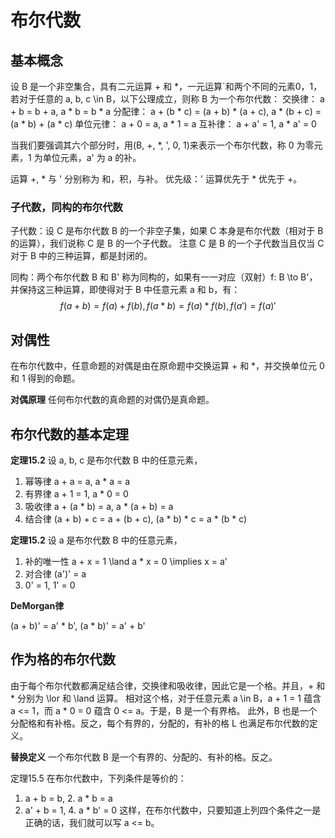 # 布尔代数

## 基本概念

设 B 是一个非空集合，具有二元运算 + 和 *，一元运算`和两个不同的元素0，1，若对于任意的 a, b, c \in B，以下公理成立，则称 B 为一个布尔代数：
交换律： a + b = b + a,
        a * b = b * a
分配律： a + (b * c) = (a + b) * (a + c),
        a * (b + c) = (a * b) + (a * c)
单位元律： a + 0 = a, a * 1 = a
互补律： a + a' = 1, a * a' = 0

当我们要强调其六个部分时，用(B, +, *, ', 0, 1)来表示一个布尔代数，称 0 为零元素，1 为单位元素，a' 为 a 的补。

运算 +, * 与 ' 分别称为 和，积，与补。
优先级：' 运算优先于 * 优先于 +。

### 子代数，同构的布尔代数

子代数：设 C 是布尔代数 B 的一个非空子集，如果 C 本身是布尔代数（相对于 B 的运算），我们说称 C 是 B 的一个子代数。
注意 C 是 B 的一个子代数当且仅当 C 对于 B 中的三种运算，都是封闭的。

同构：两个布尔代数 B 和 B' 称为同构的，如果有一一对应（双射）f: B \to B'，并保持这三种运算，即使得对于 B 中任意元素 a 和 b，有：
$$
f(a + b) = f(a) + f(b), f(a * b) = f(a) * f(b), f(a') = f(a)'
$$

## 对偶性

在布尔代数中，任意命题的对偶是由在原命题中交换运算 + 和 *，并交换单位元 0 和 1 得到的命题。

**对偶原理** 任何布尔代数的真命题的对偶仍是真命题。

## 布尔代数的基本定理

**定理15.2** 设 a, b, c 是布尔代数 B 中的任意元素，

  1. 幂等律
     a + a = a, a * a = a
  2. 有界律
     a + 1 = 1, a * 0 = 0
  3. 吸收律
     a + (a * b) = a, a * (a + b) = a
  4. 结合律
     (a + b) + c = a + (b + c), (a * b) * c = a * (b * c)

**定理15.2** 设 a 是布尔代数 B 中的任意元素，

  1. 补的唯一性
     a + x = 1 \land a * x = 0 \implies x = a'
  2. 对合律
     (a')' = a
  3. 0' = 1, 1' = 0


**DeMorgan律**

(a + b)' = a' * b', (a * b)' = a' + b'

## 作为格的布尔代数

由于每个布尔代数都满足结合律，交换律和吸收律，因此它是一个格。并且，+ 和 * 分别为 \lor 和 \land 运算。
相对这个格，对于任意元素 a \in B，a + 1 = 1 蕴含 a <= 1，而 a * 0 = 0 蕴含 0 <= a。于是，B 是一个有界格。
此外，B 也是一个分配格和有补格。反之，每个有界的，分配的，有补的格 L 也满足布尔代数的定义。

**替换定义** 一个布尔代数 B 是一个有界的、分配的、有补的格。反之。

定理15.5 在布尔代数中，下列条件是等价的：
  1. a  + b = b,  2. a * b  = a
  3. a' + b = 1,  4. a * b' = 0
这样，在布尔代数中，只要知道上列四个条件之一是正确的话，我们就可以写 a <= b。
